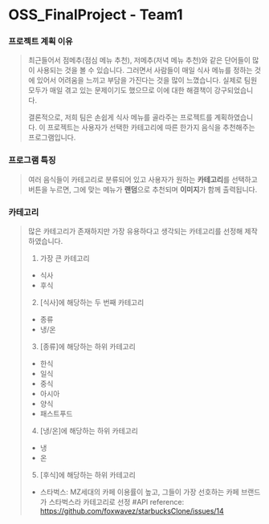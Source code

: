 # OSS_FinalProject - Team1

### 프로젝트 계획 이유
> 최근들어서 점메추(점심 메뉴 추천), 저메추(저녁 메뉴 추천)와 같은 단어들이 많이 사용되는 것을 볼 수 있습니다.
> 그러면서 사람들이 매일 식사 메뉴를 정하는 것에 있어서 어려움을 느끼고 부담을 가진다는 것을 많이 느꼈습니다.
> 실제로 팀원 모두가 매일 겪고 있는 문제이기도 했으므로 이에 대한 해결책이 강구되었습니다.
> 
> 결론적으로, 저희 팀은 손쉽게 식사 메뉴를 골라주는 프로젝트를 계획하였습니다.
> 이 프로젝트는 사용자가 선택한 카테고리에 따른 한가지 음식을 추천해주는 프로그램입니다.

### 프로그램 특징
> 여러 음식들이 카테고리로 분류되어 있고 사용자가 원하는 **카테고리**를 선택하고 버튼을 누르면, 그에 맞는 메뉴가 **랜덤**으로 추천되며 **이미지**가 함께 출력됩니다.

### 카테고리
> 많은 카테고리가 존재하지만 가장 유용하다고 생각되는 카테고리를 선정해 제작하였습니다.
> 1. 가장 큰 카테고리
>   + 식사
>   + 후식
> 2. [식사]에 해당하는 두 번째 카테고리
>   + 종류
>   + 냉/온
> 3. [종류]에 해당하는 하위 카테고리
>   + 한식
>   + 일식
>   + 중식
>   + 아시아
>   + 양식
>   + 패스트푸드
> 4. [냉/온]에 해당하는 하위 카테고리
>   + 냉
>   + 온
> 5. [후식]에 해당하는 하위 카테고리
>   + 스타벅스: MZ세대의 카페 이용률이 높고, 
>   그들이 가장 선호하는 카페 브랜드가 스타벅스라 카테고리로 선정
#API reference: https://github.com/foxwavez/starbucksClone/issues/14
